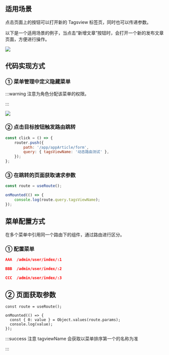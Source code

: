 
## 适用场景
点击页面上的按钮可以打开新的 Tagsview 标签页，同时也可以传递参数。

以下是一个适用场景的例子，当点击“新增文章”按钮时，会打开一个新的发布文章页面，方便进行操作。



![](https://minio.pigx.top/oss/202308/1692178174.png)



## 代码实现方式
### ① 菜单管理中定义隐藏菜单


:::warning
注意为角色分配该菜单的权限。

:::



![](https://minio.pigx.top/oss/202308/1692178433.png)

### ② 点击目标按钮触发路由跳转
```javascript
const click = () => {
	router.push({
		path: '/app/appArticle/form',
		query: { tagsViewName: '动态路由测试' },
	});
};
```

### ③ 在跳转的页面获取请求参数
```javascript
const route = useRoute();

onMounted(() => {
	console.log(route.query.tagsViewName);
});
```

## 菜单配置方式
在多个菜单中引用同一个路由下的组件，通过路由进行区分。

### ① 配置菜单
```json
AAA  /admin/user/index/:1

BBB  /admin/user/index/:2

CCC  /admin/user/index/:3
```

## ② 页面获取参数
```vue
const route = useRoute();

onMounted(() => {
  const { 0: value } = Object.values(route.params);
  console.log(value);
});
```

:::success
<font style="color:rgba(0, 0, 0, 0.87);">注意 tagviewName 会获取以菜单排序第一个的名称为准</font>

:::

